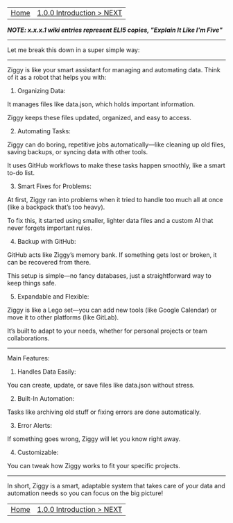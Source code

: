 <TABLE width="100%"><TR><TD align="left"><a href="README.md">Home</a></TD><TD align="right"><a href="‐-1.0.0-Introduction.md">1.0.0 Introduction > NEXT</a></TD></TR></TABLE>

_**NOTE: x.x.x.1 wiki entries represent ELI5 copies, "Explain It Like I'm Five"**_


---

Let me break this down in a super simple way:


---

Ziggy is like your smart assistant for managing and automating data. Think of it as a robot that helps you with:

1. Organizing Data:

It manages files like data.json, which holds important information.

Ziggy keeps these files updated, organized, and easy to access.



2. Automating Tasks:

Ziggy can do boring, repetitive jobs automatically—like cleaning up old files, saving backups, or syncing data with other tools.

It uses GitHub workflows to make these tasks happen smoothly, like a smart to-do list.



3. Smart Fixes for Problems:

At first, Ziggy ran into problems when it tried to handle too much all at once (like a backpack that’s too heavy).

To fix this, it started using smaller, lighter data files and a custom AI that never forgets important rules.



4. Backup with GitHub:

GitHub acts like Ziggy’s memory bank. If something gets lost or broken, it can be recovered from there.

This setup is simple—no fancy databases, just a straightforward way to keep things safe.



5. Expandable and Flexible:

Ziggy is like a Lego set—you can add new tools (like Google Calendar) or move it to other platforms (like GitLab).

It’s built to adapt to your needs, whether for personal projects or team collaborations.





---

Main Features:

1. Handles Data Easily:

You can create, update, or save files like data.json without stress.



2. Built-In Automation:

Tasks like archiving old stuff or fixing errors are done automatically.



3. Error Alerts:

If something goes wrong, Ziggy will let you know right away.



4. Customizable:

You can tweak how Ziggy works to fit your specific projects.


---

In short, Ziggy is a smart, adaptable system that takes care of your data and automation needs so you can focus on the big picture!


<TABLE width="100%"><TR><TD align="left"><a href="README.md">Home</a></TD><TD align="right"><a href="‐-1.0.0-Introduction.md">1.0.0 Introduction > NEXT</a></TD></TR></TABLE>

